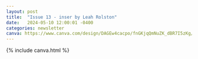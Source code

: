 ```yaml
---
layout: post
title:  "Issue 13 - inser by Leah Rolston"
date:   2024-05-10 12:00:01 -0400
categories: newsletter
canva: https://www.canva.com/design/DAGEw4cacpo/fnGKjqQmNuZK_dBR7I5zKg/view
---
```

{% include canva.html %}
